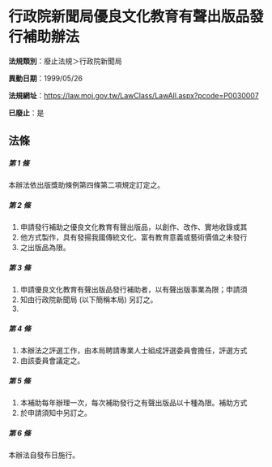 # 行政院新聞局優良文化教育有聲出版品發行補助辦法

**法規類別**：廢止法規＞行政院新聞局

**異動日期**：1999/05/26  

**法規網址**：https://law.moj.gov.tw/LawClass/LawAll.aspx?pcode=P0030007

**已廢止**：是



## 法條
##### 第 1 條
本辦法依出版獎助條例第四條第二項規定訂定之。                    

##### 第 2 條
1. 申請發行補助之優良文化教育有聲出版品，以創作、改作、實地收錄或其
1. 他方式製作，具有發揚我國傳統文化、富有教育意義或藝術價值之未發行
1. 之出版品為限。                                                  

##### 第 3 條
1. 申請優良文化教育有聲出版品發行補助者，以有聲出版事業為限；申請須
1. 知由行政院新聞局 (以下簡稱本局) 另訂之。                        
1.                                                                 

##### 第 4 條
1. 本辦法之評選工作，由本局聘請專業人士組成評選委員會擔任，評選方式
1. 由該委員會議定之。                                              

##### 第 5 條
1. 本補助每年辦理一次，每次補助發行之有聲出版品以十種為限。補助方式
1. 於申請須知中另訂之。                                            

##### 第 6 條
本辦法自發布日施行。                                            


